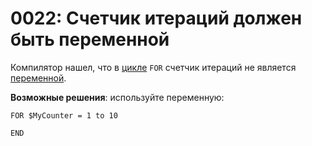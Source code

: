# 0022: Cчетчик итераций должен быть переменной

Компилятор нашел, что в [цикле](../../coding/loops.md#for-end) `FOR` счетчик итераций не является [переменной](../../coding/variables.md).

**Возможные решения**: используйте переменную:

```text
FOR $MyCounter = 1 to 10

END
```

